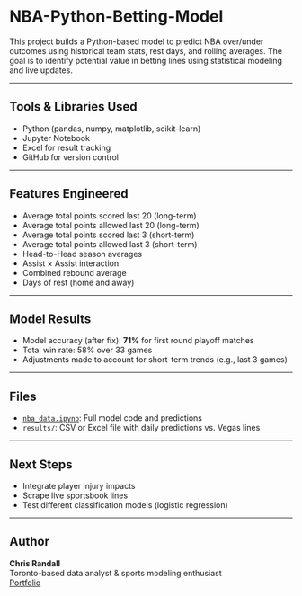 # NBA-Python-Betting-Model

This project builds a Python-based model to predict NBA over/under outcomes using historical team stats, rest days, and rolling averages. The goal is to identify potential value in betting lines using statistical modeling and live updates.

---

##  Tools & Libraries Used
- Python (pandas, numpy, matplotlib, scikit-learn)
- Jupyter Notebook
- Excel for result tracking
- GitHub for version control

---

##  Features Engineered
- Average total points scored last 20 (long-term)
- Average total points allowed last 20 (long-term)
- Average total points scored last 3 (short-term)
- Average total points allowed last 3 (short-term)
- Head-to-Head season averages
- Assist × Assist interaction
- Combined rebound average
- Days of rest (home and away)

---

##  Model Results
- Model accuracy (after fix): **71%** for first round playoff matches
- Total win rate: 58% over 33 games  
- Adjustments made to account for short-term trends (e.g., last 3 games)

---

##  Files
- [`nba_data.ipynb`](nba_data.ipynb): Full model code and predictions
- `results/`: CSV or Excel file with daily predictions vs. Vegas lines

---

##  Next Steps
- Integrate player injury impacts
- Scrape live sportsbook lines
- Test different classification models (logistic regression)

---

##  Author
**Chris Randall**  
Toronto-based data analyst & sports modeling enthusiast  
[Portfolio](https://www.datascienceportfol.io/ChrisRandall)
